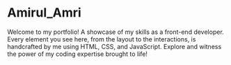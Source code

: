 # Amirul_Amri
Welcome to my portfolio! A showcase of my skills as a front-end developer. Every element you see here, from the layout to the interactions, is handcrafted by me using HTML, CSS, and JavaScript. Explore and witness the power of my coding expertise brought to life!
